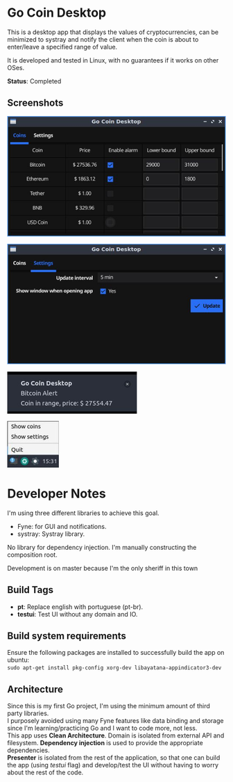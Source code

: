 # Go Coin Desktop

This is a desktop app that displays the values of cryptocurrencies, can be minimized to systray and notify the client when the coin is about to enter/leave a specified range of value.

It is developed and tested in Linux, with no guarantees if it works on other OSes.

**Status**: Completed

## Screenshots

![Coin Tab](https://raw.githubusercontent.com/dantas/gocoindesktop/master/.github/readmedia/coins.jpg)

![Settings Tab](https://raw.githubusercontent.com/dantas/gocoindesktop/master/.github/readmedia/settings.jpg)

![Alert Notification](https://raw.githubusercontent.com/dantas/gocoindesktop/master/.github/readmedia/alert.jpg)

![System Tray](https://raw.githubusercontent.com/dantas/gocoindesktop/master/.github/readmedia/systemtray.jpg)

# Developer Notes

I'm using three different libraries to achieve this goal.
- Fyne: for GUI and notifications.
- systray: Systray library. 

No library for dependency injection. I'm manually constructing the composition root.

Development is on master because I'm the only sheriff in this town

## Build Tags

- **pt**: Replace english with portuguese (pt-br).
- **testui**: Test UI without any domain and IO.

## Build system requirements

Ensure the following packages are installed to successfully build the app on ubuntu:  
    ```sudo apt-get install pkg-config xorg-dev libayatana-appindicator3-dev```

## Architecture

Since this is my first Go project, I'm using the minimum amount of third party libraries.  
I purposely avoided using many Fyne features like data binding and storage since I'm learning/practicing Go and I want to code more, not less.  
This app uses **Clean Architecture**. Domain is isolated from external API and filesystem. **Dependency injection** is used to provide the appropriate dependencies.  
**Presenter** is isolated from the rest of the application, so that one can build the app (using *testui* flag) and develop/test the UI without having to worry about the rest of the code.
